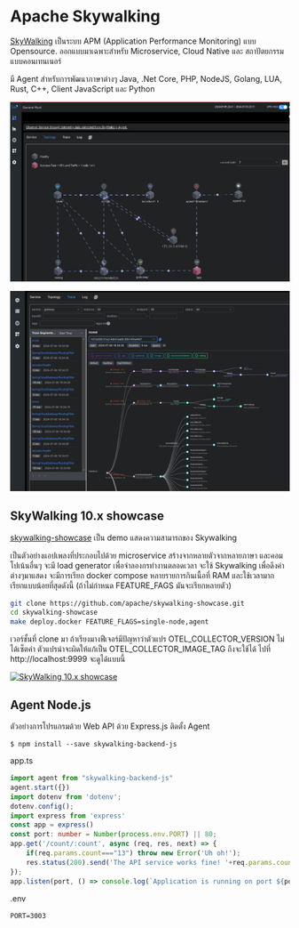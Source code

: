 # Apache Skywalking

[SkyWalking](https://skywalking.apache.org/) 
เป็นระบบ APM (Application Performance Monitoring) แบบ Opensource. ออกแบบมาเฉพาะสำหรับ Microservice, Cloud Native และ สถาปัตยกรรมแบบคอนเทนเนอร์

มี Agent สำหรับการพัฒนาภาษาต่างๆ Java, .Net Core, PHP, NodeJS, Golang, LUA, Rust, C++, Client JavaScript และ Python

![alt text](topology.png)

![alt text](trace.png)
## SkyWalking 10.x showcase

[skywalking-showcase](https://skywalking.apache.org/docs/skywalking-showcase/next/readme/) เป็น demo แสดงความสามารถของ Skywalking

เป็นตัวอย่างแอปเพลงที่ประกอบไปด้วย microservice สร้างจากหลายตัวจากหลายภาษา และคอมโปเน้นอื่นๆ จะมี load generator เพื่อจำลองกรทำงานตลอดเวลา จะใช้ Skywalking เพื่อดึงค่าต่างๆมาแสดง จะมีการเรียก docker compose หลายรายการกินเนื้อที่ RAM และใช้เวลามาก เรียกแบบน้อยที่สุดดังนี้ (ถ้าไม่กำหนด FEATURE_FAGS มันจะเรียกหลายตัว)

```bash
git clone https://github.com/apache/skywalking-showcase.git
cd skywalking-showcase
make deploy.docker FEATURE_FLAGS=single-node,agent
```
เวอร์ชั้นที่ clone มา ถ้าเรียงมางฟีเจอร์มีปัญหาว่าตัวแปร OTEL_COLLECTOR_VERSION ไม่ได้เซ็ตค่า ตัวแปรน่าจะผิดให้แก้เป็น OTEL_COLLECTOR_IMAGE_TAG ถึงจะใช้ได้
ไปที่ http://localhost:9999 จะดูได้แบบนี้



[![SkyWalking 10.x showcase](https://img.youtube.com/vi/7d1Obv9XTvw/0.jpg)](https://youtu.be/7d1Obv9XTvw?si=p3fmoBXbe3laoIkr "SkyWalking showcase Intro")

## Agent Node.js
ตัวอย่างการโปรแกรมด้วย Web API ด้วย Express.js ติดตั้ง Agent

```
$ npm install --save skywalking-backend-js
```
app.ts
```ts
import agent from "skywalking-backend-js"
agent.start({})
import dotenv from 'dotenv'; 
dotenv.config();
import express from 'express'
const app = express()
const port: number = Number(process.env.PORT) || 80;
app.get('/count/:count', async (req, res, next) => {
    if(req.params.count==="13") throw new Error('Uh oh!');
    res.status(200).send('The API service works fine! '+req.params.count);
});
app.listen(port, () => console.log(`Application is running on port ${port}`))
```
.env
```
PORT=3003
```